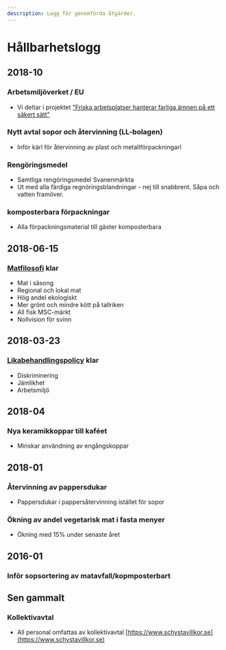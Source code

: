 ```yaml
---
description: Logg för genomförda åtgärder.
---
```


# Hållbarhetslogg

## 2018-10

### Arbetsmiljöverket / EU

- Vi deltar i projektet ["Friska arbetsplatser hanterar farliga ämnen på ett säkert sätt"](https://www.av.se/arbetsmiljoarbete-och-inspektioner/friska-arbetsplatser-hanterar-farliga-amnen-pa-ett-sakert-satt/?hl=friska%20arbetsplatser%20hanterar%20farliga%20%C3%A4mnen)

### Nytt avtal sopor och återvinning (LL-bolagen)

- Inför kärl för återvinning av plast och metallförpackningarl

### Rengöringsmedel

- Samtliga rengöringsmedel Svanenmärkta
- Ut med alla färdiga regnöringsblandningar - nej till snabbrent. Såpa och vatten framöver.

### komposterbara förpackningar

- Alla förpackningsmaterial till gäster komposterbara

## 2018-06-15

### [Matfilosofi](../matfilosofi.md) klar

- Mat i säsong
- Regional och lokal mat
- Hög andel ekologiskt
- Mer grönt och mindre kött på tallriken
- All fisk MSC-märkt
- Nollvision för svinn

## 2018-03-23

### [Likabehandlingspolicy](../likabehandlingspolicy.md) klar

- Diskriminering
- Jämlikhet
- Arbetsmiljö

## 2018-04

### Nya keramikkoppar till kaféet

- Minskar användning av engångskoppar

## 2018-01

### Återvinning av pappersdukar

- Pappersdukar i pappersåtervinning istället för sopor

### Ökning av andel vegetarisk mat i fasta menyer

- Ökning med 15% under senaste året

## 2016-01

### Inför sopsortering av matavfall/kopmposterbart

## Sen gammalt

### Kollektivavtal

- All personal omfattas av kollektivavtal [https://www.schystavillkor.se](https://www.schystavillkor.se)
